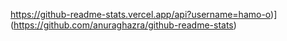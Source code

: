 https://github-readme-stats.vercel.app/api?username=hamo-o)](https://github.com/anuraghazra/github-readme-stats)
